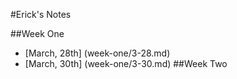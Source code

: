#Erick's Notes

##Week One
 - [March, 28th] (week-one/3-28.md)
 - [March, 30th] (week-one/3-30.md)
##Week Two
